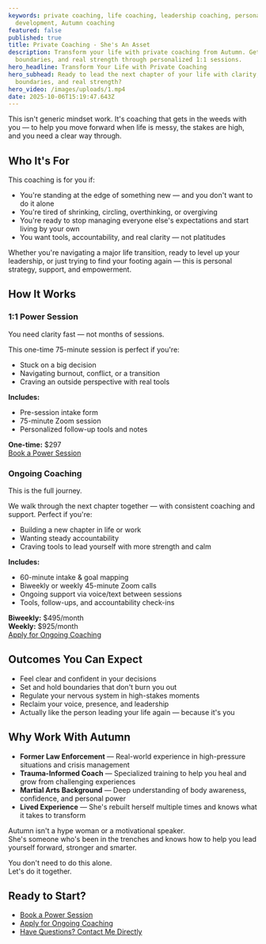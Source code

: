 ```yaml
---
keywords: private coaching, life coaching, leadership coaching, personal
  development, Autumn coaching
featured: false
published: true
title: Private Coaching - She's An Asset
description: Transform your life with private coaching from Autumn. Get clarity,
  boundaries, and real strength through personalized 1:1 sessions.
hero_headline: Transform Your Life with Private Coaching
hero_subhead: Ready to lead the next chapter of your life with clarity,
  boundaries, and real strength?
hero_video: /images/uploads/1.mp4
date: 2025-10-06T15:19:47.643Z
---
```


This isn't generic mindset work. It's coaching that gets in the weeds with you — to help you move forward when life is messy, the stakes are high, and you need a clear way through.

## Who It's For

This coaching is for you if:

- You're standing at the edge of something new — and you don't want to do it alone
- You're tired of shrinking, circling, overthinking, or overgiving
- You're ready to stop managing everyone else's expectations and start living by your own
- You want tools, accountability, and real clarity — not platitudes

Whether you're navigating a major life transition, ready to level up your leadership, or just trying to find your footing again — this is personal strategy, support, and empowerment.

## How It Works

### 1:1 Power Session
You need clarity fast — not months of sessions.

This one-time 75-minute session is perfect if you're:

- Stuck on a big decision
- Navigating burnout, conflict, or a transition
- Craving an outside perspective with real tools

**Includes:**
- Pre-session intake form
- 75-minute Zoom session
- Personalized follow-up tools and notes

**One-time:** $297  
[Book a Power Session](simple-payment.html?product=power-session&price=297.00&period=onetime)

### Ongoing Coaching
This is the full journey.

We walk through the next chapter together — with consistent coaching and support. Perfect if you're:

- Building a new chapter in life or work
- Wanting steady accountability
- Craving tools to lead yourself with more strength and calm

**Includes:**
- 60-minute intake & goal mapping
- Biweekly or weekly 45-minute Zoom calls
- Ongoing support via voice/text between sessions
- Tools, follow-ups, and accountability check-ins

**Biweekly:** $495/month  
**Weekly:** $925/month  
[Apply for Ongoing Coaching](simple-payment.html?product=ongoing-coaching&price=495.00&period=month)

## Outcomes You Can Expect

- Feel clear and confident in your decisions
- Set and hold boundaries that don't burn you out
- Regulate your nervous system in high-stakes moments
- Reclaim your voice, presence, and leadership
- Actually like the person leading your life again — because it's you

## Why Work With Autumn

- **Former Law Enforcement** — Real-world experience in high-pressure situations and crisis management
- **Trauma-Informed Coach** — Specialized training to help you heal and grow from challenging experiences
- **Martial Arts Background** — Deep understanding of body awareness, confidence, and personal power
- **Lived Experience** — She's rebuilt herself multiple times and knows what it takes to transform

Autumn isn't a hype woman or a motivational speaker.  
She's someone who's been in the trenches and knows how to help you lead yourself forward, stronger and smarter.

You don't need to do this alone.  
Let's do it together.

## Ready to Start?

- [Book a Power Session](mailto:support@shesanasset.com?subject=Power%20Session)
- [Apply for Ongoing Coaching](mailto:support@shesanasset.com?subject=Ongoing%20Coaching)
- [Have Questions? Contact Me Directly](mailto:support@shesanasset.com?subject=Coaching%20Questions)
